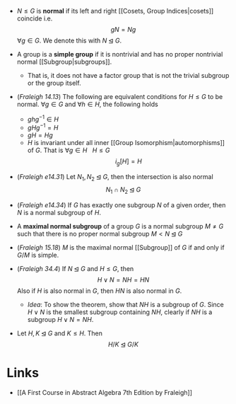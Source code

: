 *  $N\le G$ is **normal** if its left and right [[Cosets, Group Indices|cosets]] coincide i.e.
  $$
  gN=Ng
  $$
  $\forall g\in G$. We denote this with $N\unlhd G$.

* A group is a **simple group** if it is nontrivial and has no proper nontrivial normal [[Subgroup|subgroups]]. 
	* That is, it does not have a factor group that is not the trivial subgroup or the group itself.

* (*Fraleigh 14.13*) The following are equivalent conditions for $H\le G$ to be normal. $\forall g \in G$ and $\forall h\in H$, the following holds
	* $ghg^{-1}\in H$
	* $gHg^{-1}=H$
	* $gH=Hg$ 
	* $H$ is invariant under all inner [[Group Isomorphism|automorphisms]] of $G$. That is $\forall g \in H \ \ \  H \le G$ 
	  $$
	  i_g[H]=H
	  $$

* (*Fraleigh e14.31*) Let $N_1,N_2 \unlhd G$, then the intersection is also normal
  $$
  N_1\cap N_2 \unlhd G
  $$ 
* (*Fraleigh e14.34*) If $G$ has exactly one subgroup $N$ of a given order, then $N$ is a normal subgroup of $H$. 

* A **maximal normal subgroup** of a group $G$ is a normal subgroup $M\ne G$ such that there is no proper normal subgroup $M< N\unlhd G$
* (*Fraleigh 15.18*) $M$ is the maximal normal [[Subgroup]] of $G$ if and only if $G/M$ is simple.

* (*Fraleigh 34.4*) If $N\unlhd G$ and $H\le G$, then 
  $$
  H\vee  N = NH = HN
  $$
  Also if $H$ is also normal in $G$, then $HN$ is also normal in $G$. 
	* *Idea*: To show the theorem, show that $NH$ is a subgroup of $G$. Since $H\vee N$ is the smallest subgroup containing $NH$, clearly if $NH$ is a subgroup $H\vee N = NH$. 

* Let $H,K\unlhd G$ and $K\le H$.  Then 
  $$
  H/K \unlhd G/K
  $$
# Links
* [[A First Course in Abstract Algebra 7th Edition by Fraleigh]]